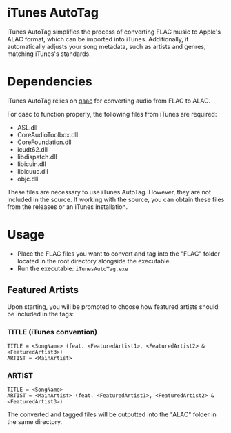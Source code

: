 # iTunes AutoTag
iTunes AutoTag simplifies the process of converting FLAC music to Apple's ALAC format, which can be imported into iTunes. Additionally, it automatically adjusts your song metadata, such as artists and genres, matching iTunes's standards.

# Dependencies
iTunes AutoTag relies on [qaac](https://github.com/nu774/qaac) for converting audio from FLAC to ALAC.

For qaac to function properly, the following files from iTunes are required:
- ASL.dll
- CoreAudioToolbox.dll
- CoreFoundation.dll
- icudt62.dll
- libdispatch.dll
- libicuin.dll
- libicuuc.dll
- objc.dll

These files are necessary to use iTunes AutoTag. However, they are not included in the source. If working with the source, you can obtain these files from the releases or an iTunes installation.

# Usage
- Place the FLAC files you want to convert and tag into the "FLAC" folder located in the root directory alongside the executable.
- Run the executable: `iTunesAutoTag.exe`


## Featured Artists

Upon starting, you will be prompted to choose how featured artists should be included in the tags:

### TITLE (iTunes convention)
```
TITLE = <SongName> (feat. <FeaturedArtist1>, <FeaturedArtist2> & <FeaturedArtist3>)
ARTIST = <MainArtist>
```

### ARTIST
```
TITLE = <SongName>
ARTIST = <MainArtist> (feat. <FeaturedArtist1>, <FeaturedArtist2> & <FeaturedArtist3>)
```

The converted and tagged files will be outputted into the "ALAC" folder in the same directory.

